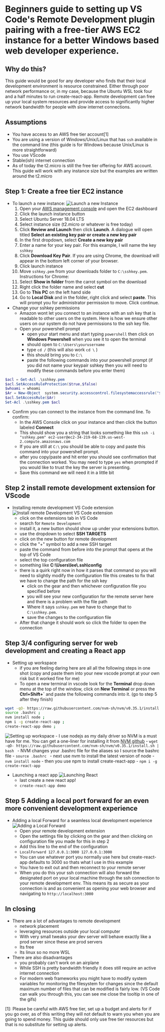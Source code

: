 # Beginners guide to setting up VS Code's Remote Development plugin pairing with a free-tier AWS EC2 instance for a better Windows based web developer experience.

## Why do this?
This guide would be good for any developer who finds that their local development environment is resource constrained. Either through poor network performance or, in my case, because the Ubuntu WSL took four and a half minutes to run create-react-app. Remote development can free up your local system resources and provide access to significantly higher network bandwidth for people with slow internet connections.

## Assumptions 
- You have access to an AWS free tier account[1]
- You are using a version of Windows/Unix/Linux that has `ssh` available in the command line (this guide is for Windows because Unix/Linux is more straightforward)
- You use VScode
- Stable(ish) internet connection
- As of today the t2.micro is still the free tier offering for AWS account. This guide will work with any instance size but the examples are written around the t2.micro



## Step 1: Create a free tier EC2 instance
- To launch a new instance:
  ![Launch a new Instance](https://github.com/leeroywking/remoteDev/blob/master/gifs/instance1.gif)
  1.  Open your [AWS management console](https://aws.amazon.com/console/) and open the EC2 dashboard
  1. Click the launch instance button
  1. Select Ubuntu Server 18.04 LTS
  1. Select instance size (t2.micro or whatever is free today)
  1. Click **Review and Launch** then click **Launch**. A dialogue will open titled **Select an existing key pair or create a new key pair**
  1. In the first dropdown, select **Create a new key pair**
  1. Enter a name for your key pair. For this example, I will name the key ```sshkey``` 
  1. Click **Download Key Pair**. If you are using Chrome, the download will appear in the bottom left corner of your browser. 
  1. Click launch instance
  1. Move ```sshkey.pem``` from your downloads folder to ```C:\sshkey.pem```. 
    Instructions for Chrome:
    1. Select **Show in folder** from the carrot symbol on the download
    1. Right click the folder name and select **cut**
    1. Go to **This PC** on the left hand side
    1. Go to **Local Disk** and in the folder, right click and select **paste**. This will prompt you for administrator permission to move. Click continue.
-  Change your sshkey permissions
   - Amazon wont let you connect to an instance with an ssh key that is readable to other users on the system. Here is how we ensure other users on our system do not have permissions to the ssh key file. 
   - Open your powershell prompt
     - open your start menu and start typing ```powershell``` then click on **Windows Powershell** when you see it to open the terminal
     - should open to ```C:\Users\yourusername```
     - type ```cd /``` (this will also work ```cd \``` )
     - this should bring you to ```C:\``` 
     - paste the following commands into your powershell prompt (if you did not name your keypair sshkey then you will need to modify these commands before you enter them)
```powershell
$acl = Get-Acl .\sshkey.pem
$acl.SetAccessRuleProtection($true,$false)
$whoami = whoami
$Ar = New-Object  system.security.accesscontrol.filesystemaccessrule("$whoami","FullControl","Allow")
$acl.SetAccessRule($Ar)
Set-Acl .\sshkey.pem $acl
``` 
- Confirm you can connect to the instance from the command line. To confirm:
    - In the AWS Console click on your instance and then click the button labeled **Connect**
    - This should show you a string that looks something like this ```ssh -i "sshkey.pem" ec2-user@ec2-34-219-68-139.us-west-2.compute.amazonaws.com ```
    - If you are still at ```C:\``` you should be able to copy and paste this command into your powershell prompt.
    - after you copy/paste and hit enter you should see confirmation that the connection worked. You may need to type ```yes``` when prompted if you would like to trust the key the server is presenting.
    - Save this command we will need it in a little bit

 ## Step 2 install remote development extension for VScode
- Installing remote development VS Code extension
![Install remote Development VS Code extension](https://github.com/leeroywking/remoteDev/blob/master/gifs/remoteDevSetup.gif)
   - click on the extensions tab in VS Code
   - search for ```Remote Development```
   - install it, a new button should show up under your extensions button.
   - use the dropdown to select **SSH TARGETS**
   - click on the new button for remote development
   - click the "+" symbol to add a new SSH target 
   - paste the command from before into the prompt that opens at the top of VS Code
   - select the top configuration file
   - something like **C:\Users\lee\\.ssh\config**
   - there is a quirk right now in how it parses that command so you will need to slightly modify the configuration file this creates to fix that we have to change the path for the ssh key
     - click on the gear and then whichever configuration file you specified before
     - you will see your new configuration for the remote server here and there is a problem with the file path
     - Where it says ```sshkey.pem``` we have to change that to ```C:\sshkey.pem```.
     - save the changes to the configuration file
    - After that change it should work so click the folder to open the connection
## Step 3/4 configuring server for web development and creating a React app
  - Setting up workspace
    - if you are feeling daring here are all all the following steps in one shot (copy and paste them into your new vscode prompt at your own risk but it worked fine for me)
    - To open a new terminal in vscode look for the **Terminal** drop down menu at the top of the window, click on **New Terminal** or press the **Ctrl+Shift+`** and paste the following commands into it. (go to step 5 after they finish)
  ```bash
  wget -qO- https://raw.githubusercontent.com/nvm-sh/nvm/v0.35.1/install.sh | bash ;
  source .bashrc ;
  nvm install node ;
  npm i -g create-react-app ;
  create-react-app demo ;

  ```
  ![Setting up workspace](https://github.com/leeroywking/remoteDev/blob/master/gifs/settingUpWorkspace.gif)
    - I use nodejs as my daily driver so NVM is a must have for me. You can get a one-liner for installing it from [NVM github](https://github.com/nvm-sh/nvm)
    - ```wget -qO- https://raw.githubusercontent.com/nvm-sh/nvm/v0.35.1/install.sh | bash ```
    - NVM changes your .bashrc file for the aliases so I source the bashrc file 
    - ```source .bashrc ```
    - next use nvm to install the latest version of node
    - ``` nvm install node ```
    - then you use npm to install create-react-app
    - ``` npm i -g create-react-app ```
  - Launching a react app
  ![Launching React](https://github.com/leeroywking/remoteDev/blob/master/gifs/launchingReact.gif)
    - last create a new react app!
    - ``` create-react-app demo ```

  ## Step 5 Adding a local port forward for an even more convenient development experience
  - Adding a local Forward for a seamless local development experience
  ![Adding a Local Forward](https://github.com/leeroywking/remoteDev/blob/master/gifs/addingLocalForward.gif)
    - Open your remote development extension
    - Open the settings file by clicking on the gear and then clicking on configuration file you made for this in step 2
    - Add this line to the end of the configuration 
    - ```LocalForward 127.0.0.1:3000 127.0.0.1:3000 ```
    - You can use whatever port you normally use here but create-react-app defaults to 3000 so thats what I use in this example
    - You have to exit out and then reconnect to your remote server
    - When you do this your ssh connection will also forward the designated port on your local machine through the ssh connection to your remote development env. This means its as secure as your connection is and as convenient as opening your web browser and navigating to ``` http://localhost:3000 ```
## In closing
  - There are a lot of advantages to remote development
    - network placement
    - leveraging resources outside your local computer
    - With very small tweaks your dev server will behave exactly like a prod server since these are prod servers
    - Its free
    - Its linux so no more WSL
  - There are also disadvantages
    - you probably can't work on an airplane
    - While SSH is pretty bandwidth friendly it does still require an active internet connection
    - For modern web frameworks you might have to modify system variables for monitoring the filesystem for changes since the default maximum number of files that can be modified is fairly low. (VS Code can walk you through this, you can see me close the tooltip in one of the gifs)






[1]: Please be careful with AWS free tier, set up a budget and alerts for if you go over, as of this writing they will not default to warn you when you are going to spend money. This guide should only use free tier resources but that is no substitute for setting up alerts.
